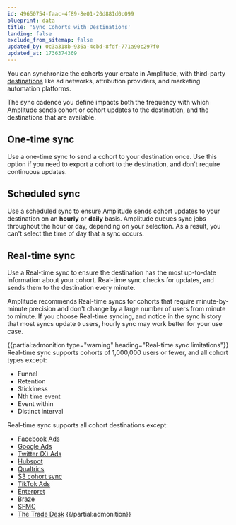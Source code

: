 ```yaml
---
id: 49650754-faac-4f89-8e01-20d881d0c099
blueprint: data
title: 'Sync Cohorts with Destinations'
landing: false
exclude_from_sitemap: false
updated_by: 0c3a318b-936a-4cbd-8fdf-771a90c297f0
updated_at: 1736374369
---
```


You can synchronize the cohorts your create in Amplitude, with third-party [destinations](/docs/data/destination-catalog) like ad networks, attribution providers, and marketing automation platforms.

The sync cadence you define impacts both the frequency with which Amplitude sends cohort or cohort updates to the destination, and the destinations that are available.

## One-time sync

Use a one-time sync to send a cohort to your destination once. Use this option if you need to export a cohort to the destination, and don't require continuous updates.

## Scheduled sync

Use a scheduled sync to ensure Amplitude sends cohort updates to your destination on an **hourly** or **daily** basis. Amplitude queues sync jobs throughout the hour or day, depending on your selection. As a result, you can't select the time of day that a sync occurs.

## Real-time sync

Use a Real-time sync to ensure the destination has the most up-to-date information about your cohort. Real-time sync checks for updates, and sends them to the destination every minute.

Amplitude recommends Real-time syncs for cohorts that require minute-by-minute precision and don't change by a large number of users from minute to minute. If you choose Real-time syncing, and notice in the sync history that most syncs update `0` users, hourly sync may work better for your use case.

{{partial:admonition type="warning" heading="Real-time sync limitations"}}
Real-time sync supports cohorts of 1,000,000 users or fewer, and all cohort types except:

* Funnel
* Retention
* Stickiness
* Nth time event
* Event within
* Distinct interval

Real-time sync supports all cohort destinations except:

* [Facebook Ads](/docs/data/destination-catalog/facebook-ads)
* [Google Ads](/docs/data/destination-catalog/google-ads-cohort-syncing)
* [Twitter (X) Ads](/docs/data/destination-catalog/twitter-ads-cohort)
* [Hubspot](/docs/data/destination-catalog/hubspot-cohort-sync)
* [Qualtrics](/docs/data/destination-catalog/qualtrics)
* [S3 cohort sync](/docs/data/destination-catalog/amazon-s3-cohort)
* [TikTok Ads](/docs/data/destination-catalog/tiktok-ads)
* [Enterpret](/docs/data/destination-catalog/enterpret)
* [Braze](/docs/data/destination-catalog/braze-cohort-sync)
* [SFMC](/docs/data/destination-catalog/salesforce-marketing-cloud-v2)
* [The Trade Desk](/docs/data/destination-catalog/thetradedesk)
{{/partial:admonition}}